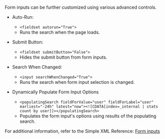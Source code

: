 Form inputs can be further customized using various advanced controls.

+ Auto-Run:
    -   `<fieldset autorun="True">`
    -   Runs the search when the page loads.

+ Submit Button:
    -   `<fieldset submitButton="False">`
    -   Hides the submit button from form inputs.

+ Search When Changed:
    -   `<input searchWhenChanged="True">`
    -   Runs the search when form input selection is changed.

+ Dynamically Populate Form Input Options
    - `<populatingSearch fieldForValue="user" fieldForLabel="user" earliest="-24h" latest="now"><![CDATA[index=_internal | stats count by user]]></populatingSearch>`
    - Populates the form input's options using results of the populating search.

For additional information, refer to the Simple XML Reference:
[Form inputs](http://docs.splunk.com/Documentation/Splunk/latest/Viz/PanelreferenceforSimplifiedXML#Form_inputs)
